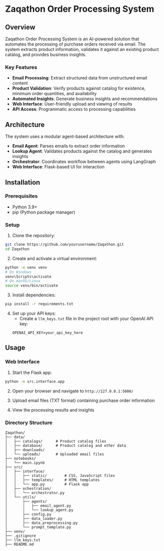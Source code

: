 # Zaqathon Order Processing System

## Overview

Zaqathon Order Processing System is an AI-powered solution that automates the processing of purchase orders received via email. The system extracts product information, validates it against an existing product catalog, and provides business insights.

### Key Features

- **Email Processing**: Extract structured data from unstructured email content
- **Product Validation**: Verify products against catalog for existence, minimum order quantities, and availability
- **Automated Insights**: Generate business insights and recommendations
- **Web Interface**: User-friendly upload and viewing of results
- **API Access**: Programmatic access to processing capabilities

## Architecture

The system uses a modular agent-based architecture with:

- **Email Agent**: Parses emails to extract order information
- **Lookup Agent**: Validates products against the catalog and generates insights
- **Orchestrator**: Coordinates workflow between agents using LangGraph
- **Web Interface**: Flask-based UI for interaction

## Installation

### Prerequisites

- Python 3.9+
- pip (Python package manager)

### Setup

1. Clone the repository:
```bash
git clone https://github.com/yourusername/Zaqathon.git
cd Zaqathon
```

2. Create and activate a virtual environment:
```bash
python -m venv venv
# On Windows
venv\Scripts\activate
# On macOS/Linux
source venv/bin/activate
```

3. Install dependencies:
```bash
pip install -r requirements.txt
```

4. Set up your API keys:
   - Create a `llm_keys.txt` file in the project root with your OpenAI API key:
   ```
   OPENAI_API_KEY=your_api_key_here
   ```

## Usage

### Web Interface

1. Start the Flask app:
```bash
python -m src.interface.app
```

2. Open your browser and navigate to `http://127.0.0.1:5000/`

3. Upload email files (TXT format) containing purchase order information

4. View the processing results and insights

### Directory Structure

```
Zaqathon/
├── data/
│   ├── catalogs/      # Product catalog files
│   ├── database/      # Product catalog and other data
│   ├── downloads/
│   └── uploads/       # Uploaded email files
├── notebooks/
│   └── main.ipynb
├── src/
│   ├── interface/
│   │   ├── static/        # CSS, JavaScript files
│   │   ├── templates/     # HTML templates
│   │   └── app.py         # Flask app
│   ├── ochestration/
│   │   └── orchestrator.py
│   └── utils/
│       ├── agents/
│       │   ├── email_agent.py
│       │   └── lookup_agent.py
│       ├── config.py
│       ├── data_loader.py
│       ├── data_preprocessing.py
│       └── prompt_template.py
├── venv/
├── .gitignore
├── llm_keys.txt
├── README.md
```

